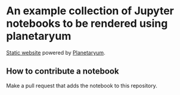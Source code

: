 # An example collection of Jupyter notebooks to be rendered using planetaryum

[Static website](https://opendreamkit.org/planetaryum-example-static/)
powered by [Planetaryum](https://github.com/OpenDreamKit/planetaryum).

## How to contribute a notebook

Make a pull request that adds the notebook to this repository.
